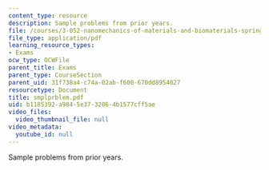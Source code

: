 ```yaml
---
content_type: resource
description: Sample problems from prior years.
file: /courses/3-052-nanomechanics-of-materials-and-biomaterials-spring-2007/b1185392a9845e3732064b1577cff5ae_smplprblem.pdf
file_type: application/pdf
learning_resource_types:
- Exams
ocw_type: OCWFile
parent_title: Exams
parent_type: CourseSection
parent_uid: 31f738a4-c74a-02ab-f600-670dd8954027
resourcetype: Document
title: smplprblem.pdf
uid: b1185392-a984-5e37-3206-4b1577cff5ae
video_files:
  video_thumbnail_file: null
video_metadata:
  youtube_id: null
---
```

Sample problems from prior years.

